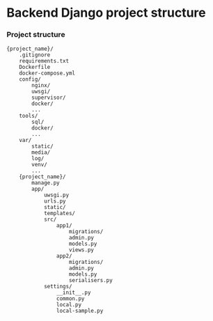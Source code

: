 # Backend Django project structure

### Project structure

    {project_name}/
        .gitignore
        requirements.txt
        Dockerfile
        docker-compose.yml
        config/
            nginx/
            uwsgi/
            supervisor/
            docker/
            ...
        tools/
            sql/
            docker/
            ...
        var/
            static/
            media/
            log/
            venv/
            ...
        {project_name}/
            manage.py
            app/
                uwsgi.py
                urls.py
                static/
                templates/
                src/
                    app1/
                        migrations/
                        admin.py
                        models.py
                        views.py
                    app2/
                        migrations/
                        admin.py
                        models.py
                        serialisers.py
                settings/
                    __init__.py
                    common.py
                    local.py
                    local-sample.py
